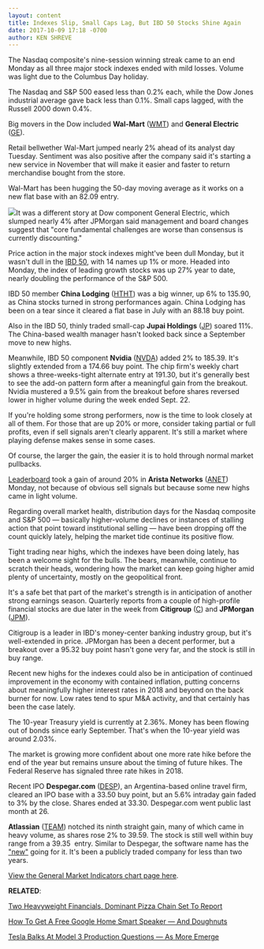 ```yaml
---
layout: content
title: Indexes Slip, Small Caps Lag, But IBD 50 Stocks Shine Again
date: 2017-10-09 17:18 -0700
author: KEN SHREVE
---
```






The Nasdaq composite's nine-session winning streak came to an end Monday as all three major stock indexes ended with mild losses. Volume was light due to the Columbus Day holiday.




The Nasdaq and S&P 500 eased less than 0.2% each, while the Dow Jones industrial average gave back less than 0.1%. Small caps lagged, with the Russell 2000 down 0.4%.


Big movers in the Dow included **Wal-Mart** ([WMT](https://research.investors.com/quote.aspx?symbol=WMT)) and **General Electric** ([GE](https://research.investors.com/quote.aspx?symbol=GE)).


Retail bellwether Wal-Mart jumped nearly 2% ahead of its analyst day Tuesday. Sentiment was also positive after the company said it's starting a new service in November that will make it easier and faster to return merchandise bought from the store.


Wal-Mart has been hugging the 50-day moving average as it works on a new flat base with an 82.09 entry.


![](https://www.investors.com/wp-content/uploads/2017/10/MP-100917-192x300.png)It was a different story at Dow component General Electric, which slumped nearly 4% after JPMorgan said management and board changes suggest that "core fundamental challenges are worse than consensus is currently discounting."


Price action in the major stock indexes might've been dull Monday, but it wasn't dull in the [IBD 50](https://www.investors.com/stock-lists/ibd-50/ibd-50-performance/), with 14 names up 1% or more. Headed into Monday, the index of leading growth stocks was up 27% year to date, nearly doubling the performance of the S&P 500.


IBD 50 member **China Lodging** ([HTHT](https://research.investors.com/quote.aspx?symbol=HTHT)) was a big winner, up 6% to 135.90, as China stocks turned in strong performances again. China Lodging has been on a tear since it cleared a flat base in July with an 88.18 buy point.


Also in the IBD 50, thinly traded small-cap **Jupai Holdings** ([JP](https://research.investors.com/quote.aspx?symbol=JP)) soared 11%. The China-based wealth manager hasn't looked back since a September move to new highs.


Meanwhile, IBD 50 component **Nvidia** ([NVDA](https://research.investors.com/quote.aspx?symbol=NVDA)) added 2% to 185.39. It's slightly extended from a 174.66 buy point. The chip firm's weekly chart shows a three-weeks-tight alternate entry at 191.30, but it's generally best to see the add-on pattern form after a meaningful gain from the breakout. Nvidia mustered a 9.5% gain from the breakout before shares reversed lower in higher volume during the week ended Sept. 22.


If you're holding some strong performers, now is the time to look closely at all of them. For those that are up 20% or more, consider taking partial or full profits, even if sell signals aren't clearly apparent. It's still a market where playing defense makes sense in some cases.


Of course, the larger the gain, the easier it is to hold through normal market pullbacks.


[Leaderboard](https://www.investors.com/leaderboard) took a gain of around 20% in **Arista Networks** ([ANET](https://research.investors.com/quote.aspx?symbol=ANET)) Monday, not because of obvious sell signals but because some new highs came in light volume.


Regarding overall market health, distribution days for the Nasdaq composite and S&P 500 — basically higher-volume declines or instances of stalling action that point toward institutional selling — have been dropping off the count quickly lately, helping the market tide continue its positive flow.


Tight trading near highs, which the indexes have been doing lately, has been a welcome sight for the bulls. The bears, meanwhile, continue to scratch their heads, wondering how the market can keep going higher amid plenty of uncertainty, mostly on the geopolitical front.


It's a safe bet that part of the market's strength is in anticipation of another strong earnings season. Quarterly reports from a couple of high-profile financial stocks are due later in the week from **Citigroup** ([C](https://research.investors.com/quote.aspx?symbol=C)) and **JPMorgan** ([JPM](https://research.investors.com/quote.aspx?symbol=JPM)).


Citigroup is a leader in IBD's money-center banking industry group, but it's well-extended in price. JPMorgan has been a decent performer, but a breakout over a 95.32 buy point hasn't gone very far, and the stock is still in buy range.


Recent new highs for the indexes could also be in anticipation of continued improvement in the economy with contained inflation, putting concerns about meaningfully higher interest rates in 2018 and beyond on the back burner for now. Low rates tend to spur M&A activity, and that certainly has been the case lately.


The 10-year Treasury yield is currently at 2.36%. Money has been flowing out of bonds since early September. That's when the 10-year yield was around 2.03%.


The market is growing more confident about one more rate hike before the end of the year but remains unsure about the timing of future hikes. The Federal Reserve has signaled three rate hikes in 2018.


Recent IPO **Despegar.com** ([DESP](https://research.investors.com/quote.aspx?symbol=DESP)), an Argentina-based online travel firm, cleared an IPO base with a 33.50 buy point, but an 5.6% intraday gain faded to 3% by the close. Shares ended at 33.30. Despegar.com went public last month at 26.


**Atlassian** ([TEAM](https://research.investors.com/quote.aspx?symbol=TEAM)) notched its ninth straight gain, many of which came in heavy volume, as shares rose 2% to 39.59. The stock is still well within buy range from a 39.35  entry. Similar to Despegar, the software name has the ["new"](https://www.investors.com/ibd-university/can-slim/new-product/) going for it. It's been a publicly traded company for less than two years.


[View the General Market Indicators chart page here](https://www.investors.com/wp-content/uploads/2017/10/IBD0910152708GMI.pdf).


**RELATED**:


[Two Heavyweight Financials, Dominant Pizza Chain Set To Report](https://www.investors.com/research/earnings-preview/jpmorgan-citigroup-dominos-earnings-options-trades/)


[How To Get A Free Google Home Smart Speaker — And Doughnuts](https://www.investors.com/news/how-to-get-a-free-google-home-smart-speaker-and-doughnuts/)


[Tesla Balks At Model 3 Production Questions — As More Emerge](https://www.investors.com/news/technology/tesla-fights-back-against-stories-questioning-production-plans/) 




